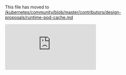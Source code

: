 This file has moved to [/kubernetes/community/blob/master/contributors/design-proposals/runtime-pod-cache.md](https://github.com/kubernetes/community/blob/master/contributors/design-proposals/runtime-pod-cache.md)


<!-- BEGIN MUNGE: GENERATED_ANALYTICS -->
[![Analytics](https://kubernetes-site.appspot.com/UA-36037335-10/GitHub/docs/proposals/runtime-pod-cache.md?pixel)]()
<!-- END MUNGE: GENERATED_ANALYTICS -->
